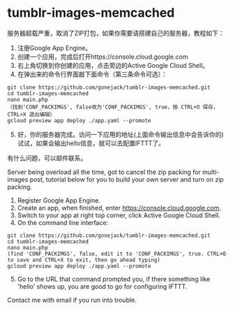# tumblr-images-memcached

服务器超载严重，取消了ZIP打包，如果你需要请搭建自己的服务器，教程如下：

1. 注册Google App Engine。
2. 创建一个应用，完成后打开https://console.cloud.google.com
3. 右上角切换到你创建的应用，点击旁边的Active Google Cloud Shell。
4. 在弹出来的命令行界面敲下面命令（第三条命令可选）：

  ```
  git clone https://github.com/gonejack/tumblr-images-memcached.git
  cd tumblr-images-memcached
  nano main.php
  （找到'CONF_PACKIMGS', false改为'CONF_PACKIMGS', true，按 CTRL+O 保存，CTRL+X 退出编辑）
  gcloud preview app deploy ./app.yaml --promote
  ```

5. 好，你的服务器完成。访问一下应用的地址(上面命令输出信息中会告诉你的)试试，如果会输出hello信息，就可以去配置IFTTT了。

有什么问题，可以邮件联系。


Server being overload all the time, got to cancel the zip packing for multi-images post, tutorial below for you to build your own server and turn on zip packing.

1. Register Google App Engine.
2. Create an app, when finished, enter https://console.cloud.google.com.
3. Switch to your app at right top corner, click Active Google Cloud Shell.
4. On the command line interface:

  ```
  git clone https://github.com/gonejack/tumblr-images-memcached.git
  cd tumblr-images-memcached
  nano main.php
  (find 'CONF_PACKIMGS', false, edit it to 'CONF_PACKIMGS', true. CTRL+O to save and CTRL+X to exit, then go ahead typing)
  gcloud preview app deploy ./app.yaml --promote
  ```

5. Go to the URL that command prompted you, if there something like 'hello' shows up, you are good to go for configuring IFTTT.

Contact me with email if you run into trouble.

